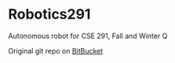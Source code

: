 # Robotics291
Autonomous robot for CSE 291, Fall and Winter Q

Original git repo on [BitBucket](https://bitbucket.org/speedydug/speedydug)
